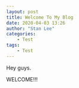 ```yaml
---
layout: post
title: Welcome To My Blog
date: 2020-04-03 13:26
author: "Stan Lee"
categories:
    - Test 
tags:
	- Test
---
```


Hey guys.

WELCOME!!!